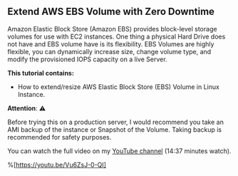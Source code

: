 ## Extend AWS EBS Volume with Zero Downtime

Amazon Elastic Block Store (Amazon EBS) provides block-level storage volumes for use with EC2 instances. One thing a physical Hard Drive does not have and EBS volume have is its flexibility. EBS Volumes are highly flexible, you can dynamically increase size, change volume type, and modify the provisioned IOPS capacity on a live Server.

**This tutorial contains:**

- How to extend/resize AWS Elastic Block Store (EBS) Volume in Linux Instance.

**Attention**: ⚠

Before trying this on a production server, I would recommend you take an AMI backup of the instance or Snapshot of the Volume. Taking backup is recommended for safety purposes.

You can watch the full video on my [YouTube channel](https://youtu.be/Vu6ZsJ-0-QI)  (14:37 minutes watch).‌

%[https://youtu.be/Vu6ZsJ-0-QI]

